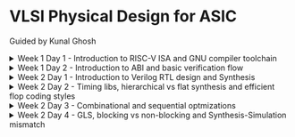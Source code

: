 # VLSI Physical Design for ASIC
Guided by Kunal Ghosh
<details>
<summary>Week 1 Day 1 - Introduction to RISC-V ISA and GNU compiler toolchain</summary>
  
## Introduction to RISC-V basic keywords

+ Instruction Set Architecture (ISA)
+ Reduced Instruction Set Computing (RISC V)
+ RTL Implementation

## From Apps to Hardware

+ Application Software
+ System Software
  - Operating system
  - Compiler
  - Assembler
+ Hardware
+ Hardware Description Language
  - synthesis of RTL
 
## Detailed Description Of Course Content

+ Pseudo Instructions
+ Base Integer Instructions (representation RV64I)
+ Multiply extension (RV64M)
+ Single and Double precision floating point extension (RV64F and RV64D)
+ Application Binary Interface (ABI)
+ Memory allocation and Stack pointer

## Labwork
  
### Task 1: C program using GCC and Spike simulation

![Image](https://github.com/mauriya0202/pes_asic_class/assets/112739882/895b2af0-944c-43c9-a9b9-b110223f246d)

![W](https://github.com/mauriya0202/pes_asic_class/assets/112739882/b2a7294a-ee58-4871-8890-1a94d676de48)

``` c
#include <stdio.h>
int main(){
 int i;
 int sum=0;
 int n=5;
 for(i=0;i<=n;i++){
 sum+=i;
 }
 printf("sum to %d:%d \n",n,sum);
 return 0;
}
```



### Task 2: Debugging ALP

+ O1

![W](https://github.com/mauriya0202/pes_asic_class/assets/112739882/4bde14fc-eea8-408d-835f-b212ce06a037)


+ Ofast

![W](https://github.com/mauriya0202/pes_asic_class/assets/112739882/c23e717c-707f-4b72-a20f-fff7bfbfc44c)


Debugging for Ofast

![W](https://github.com/mauriya0202/pes_asic_class/assets/112739882/6ae1e6f1-b476-4233-855d-f06b1de6c77e)


![W](https://github.com/mauriya0202/pes_asic_class/assets/112739882/f6f0fc39-6a8d-40eb-89a6-dd702435a96e)

## Integer Number representation

### Number system for unsigned numbers

+ 64 bit double word
  - LSB
  - MSB
+ word (32 bit)
+ Range of Unsigned numbers : [0, (2^n)-1 ]

### Number system for signed numbers
+  Two's complement representation
+  MSB as Sign bit
   - [-2^(n-1), 2^(n-1)-1] 

### Task 3: Signed and Unsigned numbers

![W](https://github.com/mauriya0202/pes_asic_class/assets/112739882/64fbde5d-ad02-4ca9-8516-3fa2d9cde02f)


![W](https://github.com/mauriya0202/pes_asic_class/assets/112739882/f8b491af-3adb-4507-a910-ed7ac02c3830)

</details>
<details>
<summary>Week 1 Day 2 - Introduction to ABI and basic verification flow</summary>

## Aplication Binary Interface 

### Task 1: Sum 1 to n using ASM

![image](https://github.com/mauriya0202/pes_asic_class/assets/112739882/89d6a292-d6ff-4099-847d-906f05273053)


### Task 2:  To Run C-Program On RISC-V CPU

![image](https://github.com/mauriya0202/pes_asic_class/assets/112739882/a58aa33a-ecaf-4991-9d21-30d03b4929ac)

</details>

<details>
  <summary>Week 2 Day 1 - Introduction to Verilog RTL design and Synthesis</summary>

  ## Simulator

  + iverilog
  + TestBench : for application of stimulus and observe the output.
  + Test Vectors
  + Simulator checks for changes in the input signals, for every change output will be evaluated.
  + If no change at the input no output evaluation.
  + Output is a VCD file (Value Change Dump).
  + GTK Wave to view the waveform.

## Labwork

### Task 1: GTKWAVE
![image](https://github.com/mauriya0202/pes_asic_class/assets/112739882/43dbc1a4-b891-45e7-bc0e-59a5f26c8d27)
![image](https://github.com/mauriya0202/pes_asic_class/assets/112739882/55091f95-9276-454f-af83-e2912946d772)

## Synthesizer

+ Converting RTL to Netlist
+ Yosys takes design and .lib file to give out the netlist
+ Verification of Synthesis: Netlist, testbench, iverilog


## Labwork

![image](https://github.com/mauriya0202/pes_asic_class/assets/112739882/8fd21ae2-bd84-4dae-bba6-bcb90e86d503)
![image](https://github.com/mauriya0202/pes_asic_class/assets/112739882/6dffaf48-2507-4953-a8ed-636c039f234e)
![image](https://github.com/mauriya0202/pes_asic_class/assets/112739882/4c4319b2-a494-49a4-8ed4-af3837873503)
![image](https://github.com/mauriya0202/pes_asic_class/assets/112739882/d3720856-183c-480e-bc1a-2f4115c409de)
![image](https://github.com/mauriya0202/pes_asic_class/assets/112739882/c261fc88-e399-483f-ba67-911aaf0b2448)
![image](https://github.com/mauriya0202/pes_asic_class/assets/112739882/075bf5c9-265b-42c4-830b-a5e899d44f21)


  
</details>

<details>
  <summary>Week 2 Day 2 - Timing libs, hierarchical vs flat synthesis and efficient flop coding styles </summary>

  + tt-typical
  + 025C-temperature
  + Process, Voltage, Temperature
  + CMOS technology
  + Delay model: LUT
  + Wider cells are faster but consume more power

## Labwork

+ Hierarchichal Design
![image](https://github.com/mauriya0202/pes_asic_class/assets/112739882/327ac290-835d-434f-8300-6ddb11dbf5a0)

![image](https://github.com/mauriya0202/pes_asic_class/assets/112739882/41aad81a-2201-4c88-8303-6cbf2ab43ae7)

![image](https://github.com/mauriya0202/pes_asic_class/assets/112739882/282d662b-4f93-4fbd-890e-de5ac6391cca)

+ Flatten Design
  ![image](https://github.com/mauriya0202/pes_asic_class/assets/112739882/adadd34a-fe13-42f7-8747-be57be24ab29)
  
  ![image](https://github.com/mauriya0202/pes_asic_class/assets/112739882/84eaf200-4c3c-4e08-b4db-15be4ee5b3a8)

+ Module level Synthesis is preffered when we have multiple instances of the same module or divide and conquer approach.
+ Flop coding styles
  - dff_async_set

    ![image](https://github.com/mauriya0202/pes_asic_class/assets/112739882/82e257a1-baea-4cd7-a17d-82d09ae6a14a)
    ![image](https://github.com/mauriya0202/pes_asic_class/assets/112739882/ece4fff6-01ed-43e8-bb79-1fa16ed53c55)
    ![image](https://github.com/mauriya0202/pes_asic_class/assets/112739882/d493b54f-a084-4268-a17a-ea58aac5c693)
    ![image](https://github.com/mauriya0202/pes_asic_class/assets/112739882/023a9165-0f24-415e-a004-95300fa610c5)



  - dff_asyncres
    
    ![image](https://github.com/mauriya0202/pes_asic_class/assets/112739882/83c3673e-fd04-491b-bbab-9bdca151a10f)
    ![image](https://github.com/mauriya0202/pes_asic_class/assets/112739882/df4ba522-d0f9-4ce6-934d-ddde71756fdb)
    ![image](https://github.com/mauriya0202/pes_asic_class/assets/112739882/f0ed9455-a7e5-466a-8d09-d2a9474745ed)
    ![image](https://github.com/mauriya0202/pes_asic_class/assets/112739882/c6e7233b-098a-41b0-844a-a63b5124b058)



  - dff_syncres
    
    ![image](https://github.com/mauriya0202/pes_asic_class/assets/112739882/e227d89c-b645-4713-ad00-88cee8e1bcc1)
    ![image](https://github.com/mauriya0202/pes_asic_class/assets/112739882/57286430-f8c6-4907-aa21-3c164292fd82)
    ![image](https://github.com/mauriya0202/pes_asic_class/assets/112739882/8c6da490-ab7f-4357-94d4-048d79ca3972)
    ![image](https://github.com/mauriya0202/pes_asic_class/assets/112739882/c15d02be-b313-474c-96ab-dc8db5cf2b98)



</details>

<details>
  <summary>Week 2 Day 3 -  Combinational and sequential optmizations </summary>

- Combinational Logic Optimization
  + Constant Propogation
  + Boolean Logic Optimization

- Sequential Logic Optimization
  + Basic: Sequential Constant propogation
  + Advanced: Retiming, State Optimization, Sequential logic cloning

## Labwork

### Task 1: Combinational

+ opt_check
![image](https://github.com/mauriya0202/pes_asic_class/assets/112739882/246d9882-4d84-46fa-939f-fcd18853906c)
![image](https://github.com/mauriya0202/pes_asic_class/assets/112739882/04edbf92-d002-4903-adee-938ef8a8604c)
![image](https://github.com/mauriya0202/pes_asic_class/assets/112739882/e5e8f2f0-cc16-4172-bf37-7dc80adea678)

+ opt_check2
![image](https://github.com/mauriya0202/pes_asic_class/assets/112739882/571fc464-a3dd-4c53-8f77-54abeed82fda)
![image](https://github.com/mauriya0202/pes_asic_class/assets/112739882/2ee2d5a1-4e82-4254-8856-6ba0348b2965)

+ opt_check3
![image](https://github.com/mauriya0202/pes_asic_class/assets/112739882/534d035d-f618-4478-b952-48484b51463b)


+ opt_check4
![image](https://github.com/mauriya0202/pes_asic_class/assets/112739882/3447a165-69cf-4c7d-9466-37a8b692a8d7)

+ multiple_module_opt
  ![image](https://github.com/mauriya0202/pes_asic_class/assets/112739882/75f451ae-cf56-4592-afaf-331ee28584e0)

### Task 2: Sequential

+ dff_const1
  
![image](https://github.com/mauriya0202/pes_asic_class/assets/112739882/271c4089-1f9e-46e3-9a58-f0e808be931f)

![image](https://github.com/mauriya0202/pes_asic_class/assets/112739882/7d73573a-4913-49bb-87a2-6d6df08ecb4e)

![image](https://github.com/mauriya0202/pes_asic_class/assets/112739882/b5ad63a5-eef6-4203-9c97-c6a4f4d4b540)



+ dff_const2
  
  ![image](https://github.com/mauriya0202/pes_asic_class/assets/112739882/f5c5bac7-8e03-4752-a42b-bbb8584c97cb)
  
  ![image](https://github.com/mauriya0202/pes_asic_class/assets/112739882/5a27d1d9-1112-4acc-a615-09f018cc1554)
  
  ![image](https://github.com/mauriya0202/pes_asic_class/assets/112739882/60d3ab1e-8c79-4846-86a5-2c8b87f69b5c)

+ dff_const3
  
  ![image](https://github.com/mauriya0202/pes_asic_class/assets/112739882/ee33378d-ec18-4b0d-97f7-73a490098413)
  
  ![image](https://github.com/mauriya0202/pes_asic_class/assets/112739882/4c16c52e-b2d1-4dd3-bac0-5e62df4edfcc)

+ dff_const4
  
  ![image](https://github.com/mauriya0202/pes_asic_class/assets/112739882/505a0ed7-b2de-475e-922e-d7cb6cc987d3)
  
  ![image](https://github.com/mauriya0202/pes_asic_class/assets/112739882/d8fa6feb-6062-4aa3-9843-fb4e981b6d67)

+ dff_const5
  
  ![image](https://github.com/mauriya0202/pes_asic_class/assets/112739882/29a812ac-950d-4af8-a79e-57e2c803d956)
  
  ![image](https://github.com/mauriya0202/pes_asic_class/assets/112739882/3bd480fd-e03c-4454-93b2-d671da058185)

### Task 3

+ counter_opt

![image](https://github.com/mauriya0202/pes_asic_class/assets/112739882/22181e0f-642d-4b77-a642-11c9ce4c7b9c)

![image](https://github.com/mauriya0202/pes_asic_class/assets/112739882/f149323d-10f9-4b13-aedf-44271c0f1907)

+ counter_opt2

  ![image](https://github.com/mauriya0202/pes_asic_class/assets/112739882/b3c11c6f-1132-4173-9cc7-d2dc24714166)

  ![image](https://github.com/mauriya0202/pes_asic_class/assets/112739882/68cceb31-3d65-43a0-beeb-6d99ad90bd27)


</details>

<details>
  <summary>Week 2 Day 4 -  GLS, blocking vs non-blocking and Synthesis-Simulation mismatch </summary>
  
## Labwork

### Task 1

+ ternary_operator_mux
  
![image](https://github.com/mauriya0202/pes_asic_class/assets/112739882/65366116-fa29-454b-adf4-fb1be05be67e)

![image](https://github.com/mauriya0202/pes_asic_class/assets/112739882/a0bbeac1-9ca1-40c2-9836-85140e8e9147)

![image](https://github.com/mauriya0202/pes_asic_class/assets/112739882/9cd9e664-fc2a-49c0-bafd-5a714aa292fa)

![image](https://github.com/mauriya0202/pes_asic_class/assets/112739882/46f8d017-72fd-424a-8555-13df07169197)


+ bad_mux

 ![image](https://github.com/mauriya0202/pes_asic_class/assets/112739882/706a9b1b-9027-4625-9bb5-52448ab6d174)
 
![image](https://github.com/mauriya0202/pes_asic_class/assets/112739882/8f410770-8d5e-4a1d-8d43-b1d270ba9cd4)

![image](https://github.com/mauriya0202/pes_asic_class/assets/112739882/e50133e6-987d-4e10-be01-f2b48d75d530)

![image](https://github.com/mauriya0202/pes_asic_class/assets/112739882/1fc93a64-70e3-4610-a40b-d2901b2273c8)

### Task 2

+ breaking_caveat

  ![image](https://github.com/mauriya0202/pes_asic_class/assets/112739882/76ffa205-1d82-4104-a46a-c39da8973876)

  ![image](https://github.com/mauriya0202/pes_asic_class/assets/112739882/4129217d-de97-482f-b8d0-ac746cf4a9eb)

  ![image](https://github.com/mauriya0202/pes_asic_class/assets/112739882/28c9649d-51ff-4e89-914c-1ced01fff22f)

  ![image](https://github.com/mauriya0202/pes_asic_class/assets/112739882/c5199b5f-18b4-4b7e-a86a-ee389afe4503)

![image](https://github.com/mauriya0202/pes_asic_class/assets/112739882/34f59ced-b2c2-4e68-9a0d-aa691b866afa)


</details>
